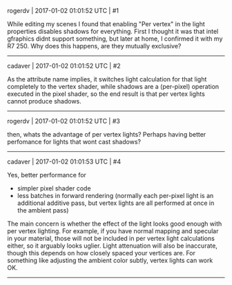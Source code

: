 rogerdv | 2017-01-02 01:01:52 UTC | #1

While editing my scenes I found that enabling "Per vertex" in the light properties disables shadows for everything. First I thought it was that intel gfraphics didnt support something, but later at home, I confirmed it with my R7 250. Why does this happens, are they mutually exclusive?

-------------------------

cadaver | 2017-01-02 01:01:52 UTC | #2

As the attribute name implies, it switches light calculation for that light completely to the vertex shader, while shadows are a (per-pixel) operation executed in the pixel shader, so the end result is that per vertex lights cannot produce shadows.

-------------------------

rogerdv | 2017-01-02 01:01:52 UTC | #3

then, whats the advantage of per vertex lights? Perhaps having better perfomance for lights that wont cast shadows?

-------------------------

cadaver | 2017-01-02 01:01:53 UTC | #4

Yes, better performance for
- simpler pixel shader code
- less batches in forward rendering (normally each per-pixel light is an additional additive pass, but vertex lights are all performed at once in the ambient pass)

The main concern is whether the effect of the light looks good enough with per vertex lighting. For example, if you have normal mapping and specular in your material, those will not be included in per vertex light calculations either, so it arguably looks uglier. Light attenuation will also be inaccurate, though this depends on how closely spaced your vertices are. For something like adjusting the ambient color subtly, vertex lights can work OK.

-------------------------

